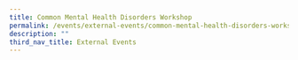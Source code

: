 ```yaml
---
title: Common Mental Health Disorders Workshop
permalink: /events/external-events/common-mental-health-disorders-workshop/
description: ""
third_nav_title: External Events
---
```

